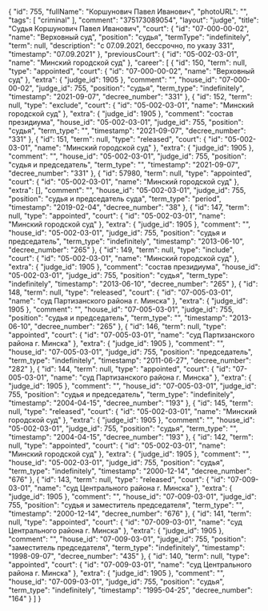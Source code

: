 {
    "id": 755,
    "fullName": "Коршунович Павел Иванович",
    "photoURL": "",
    "tags": [
        "criminal"
    ],
    "comment": "375173089054",
    "layout": "judge",
    "title": "Судья Коршунович Павел Иванович",
    "court": {
        "id": "07-000-00-02",
        "name": "Верховный суд",
        "position": "судья",
        "termType": "indefinitely",
        "term": null,
        "description": "c 07.09.2021, бессрочно, по указу 331",
        "timestamp": "07.09.2021"
    },
    "previousCourt": {
        "id": "05-002-03-01",
        "name": "Минский городской суд"
    },
    "career": [
        {
            "id": 150,
            "term": null,
            "type": "appointed",
            "court": {
                "id": "07-000-00-02",
                "name": "Верховный суд"
            },
            "extra": {
                "judge_id": 1905
            },
            "comment": "",
            "house_id": "07-000-00-02",
            "judge_id": 755,
            "position": "судья",
            "term_type": "indefinitely",
            "timestamp": "2021-09-07",
            "decree_number": "331"
        },
        {
            "id": 152,
            "term": null,
            "type": "exclude",
            "court": {
                "id": "05-002-03-01",
                "name": "Минский городской суд"
            },
            "extra": {
                "judge_id": 1905
            },
            "comment": "состав президиума",
            "house_id": "05-002-03-01",
            "judge_id": 755,
            "position": "судья",
            "term_type": "",
            "timestamp": "2021-09-07",
            "decree_number": "331"
        },
        {
            "id": 151,
            "term": null,
            "type": "released",
            "court": {
                "id": "05-002-03-01",
                "name": "Минский городской суд"
            },
            "extra": {
                "judge_id": 1905
            },
            "comment": "",
            "house_id": "05-002-03-01",
            "judge_id": 755,
            "position": "судья и председатель",
            "term_type": "",
            "timestamp": "2021-09-07",
            "decree_number": "331"
        },
        {
            "id": 57980,
            "term": null,
            "type": "appointed",
            "court": {
                "id": "05-002-03-01",
                "name": "Минский городской суд"
            },
            "extra": [],
            "comment": "",
            "house_id": "05-002-03-01",
            "judge_id": 755,
            "position": "судья и председатель суда",
            "term_type": "period",
            "timestamp": "2019-02-04",
            "decree_number": "38"
        },
        {
            "id": 147,
            "term": null,
            "type": "appointed",
            "court": {
                "id": "05-002-03-01",
                "name": "Минский городской суд"
            },
            "extra": {
                "judge_id": 1905
            },
            "comment": "",
            "house_id": "05-002-03-01",
            "judge_id": 755,
            "position": "судья и председатель",
            "term_type": "indefinitely",
            "timestamp": "2013-06-10",
            "decree_number": "265"
        },
        {
            "id": 149,
            "term": null,
            "type": "include",
            "court": {
                "id": "05-002-03-01",
                "name": "Минский городской суд"
            },
            "extra": {
                "judge_id": 1905
            },
            "comment": "состав президиума",
            "house_id": "05-002-03-01",
            "judge_id": 755,
            "position": "судья",
            "term_type": "indefinitely",
            "timestamp": "2013-06-10",
            "decree_number": "265"
        },
        {
            "id": 148,
            "term": null,
            "type": "released",
            "court": {
                "id": "07-005-03-01",
                "name": "суд Партизанского района г. Минска"
            },
            "extra": {
                "judge_id": 1905
            },
            "comment": "",
            "house_id": "07-005-03-01",
            "judge_id": 755,
            "position": "судья и председатель",
            "term_type": "",
            "timestamp": "2013-06-10",
            "decree_number": "265"
        },
        {
            "id": 146,
            "term": null,
            "type": "appointed",
            "court": {
                "id": "07-005-03-01",
                "name": "суд Партизанского района г. Минска"
            },
            "extra": {
                "judge_id": 1905
            },
            "comment": "",
            "house_id": "07-005-03-01",
            "judge_id": 755,
            "position": "председатель",
            "term_type": "indefinitely",
            "timestamp": "2011-06-27",
            "decree_number": "282"
        },
        {
            "id": 144,
            "term": null,
            "type": "appointed",
            "court": {
                "id": "07-005-03-01",
                "name": "суд Партизанского района г. Минска"
            },
            "extra": {
                "judge_id": 1905
            },
            "comment": "",
            "house_id": "07-005-03-01",
            "judge_id": 755,
            "position": "судья и председатель",
            "term_type": "indefinitely",
            "timestamp": "2004-04-15",
            "decree_number": "193"
        },
        {
            "id": 145,
            "term": null,
            "type": "released",
            "court": {
                "id": "05-002-03-01",
                "name": "Минский городской суд"
            },
            "extra": {
                "judge_id": 1905
            },
            "comment": "",
            "house_id": "05-002-03-01",
            "judge_id": 755,
            "position": "судья",
            "term_type": "",
            "timestamp": "2004-04-15",
            "decree_number": "193"
        },
        {
            "id": 142,
            "term": null,
            "type": "appointed",
            "court": {
                "id": "05-002-03-01",
                "name": "Минский городской суд"
            },
            "extra": {
                "judge_id": 1905
            },
            "comment": "",
            "house_id": "05-002-03-01",
            "judge_id": 755,
            "position": "судья",
            "term_type": "indefinitely",
            "timestamp": "2000-12-14",
            "decree_number": "676"
        },
        {
            "id": 143,
            "term": null,
            "type": "released",
            "court": {
                "id": "07-009-03-01",
                "name": "суд Центрального района г. Минска"
            },
            "extra": {
                "judge_id": 1905
            },
            "comment": "",
            "house_id": "07-009-03-01",
            "judge_id": 755,
            "position": "судья и заместитель председателя",
            "term_type": "",
            "timestamp": "2000-12-14",
            "decree_number": "676"
        },
        {
            "id": 141,
            "term": null,
            "type": "appointed",
            "court": {
                "id": "07-009-03-01",
                "name": "суд Центрального района г. Минска"
            },
            "extra": {
                "judge_id": 1905
            },
            "comment": "",
            "house_id": "07-009-03-01",
            "judge_id": 755,
            "position": "заместитель председателя",
            "term_type": "indefinitely",
            "timestamp": "1998-09-07",
            "decree_number": "435"
        },
        {
            "id": 140,
            "term": null,
            "type": "appointed",
            "court": {
                "id": "07-009-03-01",
                "name": "суд Центрального района г. Минска"
            },
            "extra": {
                "judge_id": 1905
            },
            "comment": "",
            "house_id": "07-009-03-01",
            "judge_id": 755,
            "position": "судья",
            "term_type": "indefinitely",
            "timestamp": "1995-04-25",
            "decree_number": "164"
        }
    ]
}